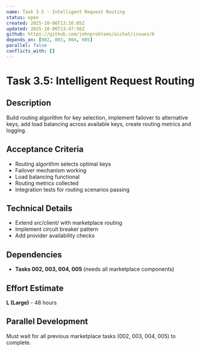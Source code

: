 ```yaml
---
name: Task 3.5 - Intelligent Request Routing
status: open
created: 2025-10-06T13:16:05Z
updated: 2025-10-06T13:47:56Z
github: https://github.com/johnproblems/aichat/issues/6
depends_on: [002, 003, 004, 005]
parallel: false
conflicts_with: []
---
```


# Task 3.5: Intelligent Request Routing

## Description
Build routing algorithm for key selection, implement failover to alternative keys, add load balancing across available keys, create routing metrics and logging.

## Acceptance Criteria
- Routing algorithm selects optimal keys
- Failover mechanism working
- Load balancing functional
- Routing metrics collected
- Integration tests for routing scenarios passing

## Technical Details
- Extend src/client/ with marketplace routing
- Implement circuit breaker pattern
- Add provider availability checks

## Dependencies
- **Tasks 002, 003, 004, 005** (needs all marketplace components)

## Effort Estimate
**L (Large)** - 48 hours

## Parallel Development
Must wait for all previous marketplace tasks (002, 003, 004, 005) to complete.
